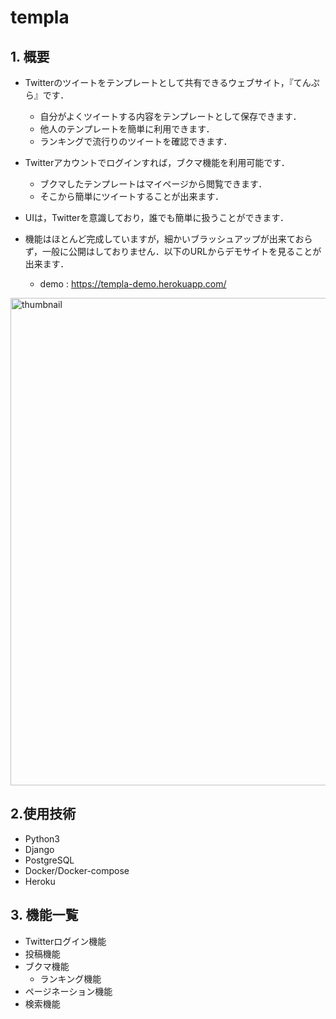 # templa

## 1. 概要
- Twitterのツイートをテンプレートとして共有できるウェブサイト，『てんぷら』です．
  - 自分がよくツイートする内容をテンプレートとして保存できます．
  - 他人のテンプレートを簡単に利用できます．
  - ランキングで流行りのツイートを確認できます．

- Twitterアカウントでログインすれば，ブクマ機能を利用可能です．
  - ブクマしたテンプレートはマイページから閲覧できます．
  - そこから簡単にツイートすることが出来ます．

- UIは，Twitterを意識しており，誰でも簡単に扱うことができます．

- 機能はほとんど完成していますが，細かいブラッシュアップが出来ておらず，一般に公開はしておりません．以下のURLからデモサイトを見ることが出来ます．
  - demo : https://templa-demo.herokuapp.com/
  
<img width="780" alt="thumbnail" src="https://user-images.githubusercontent.com/48323671/94358563-006f5200-00dd-11eb-9ab3-63f3a8b881df.png">

## 2.使用技術

- Python3
- Django
- PostgreSQL
- Docker/Docker-compose
- Heroku

## 3. 機能一覧
- Twitterログイン機能
- 投稿機能
- ブクマ機能
  - ランキング機能
- ページネーション機能
- 検索機能
